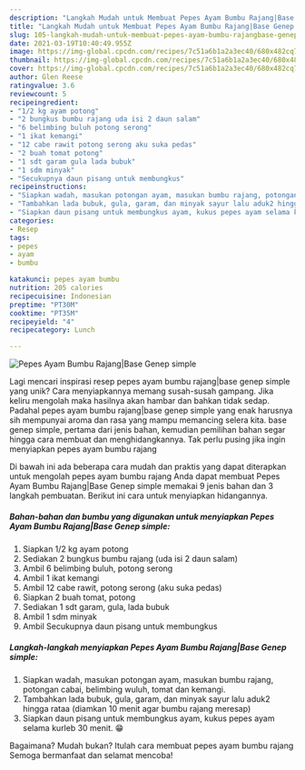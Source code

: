 ```yaml
---
description: "Langkah Mudah untuk Membuat Pepes Ayam Bumbu Rajang|Base Genep simple yang Lezat"
title: "Langkah Mudah untuk Membuat Pepes Ayam Bumbu Rajang|Base Genep simple yang Lezat"
slug: 105-langkah-mudah-untuk-membuat-pepes-ayam-bumbu-rajangbase-genep-simple-yang-lezat
date: 2021-03-19T10:40:49.955Z
image: https://img-global.cpcdn.com/recipes/7c51a6b1a2a3ec40/680x482cq70/pepes-ayam-bumbu-rajangbase-genep-simple-foto-resep-utama.jpg
thumbnail: https://img-global.cpcdn.com/recipes/7c51a6b1a2a3ec40/680x482cq70/pepes-ayam-bumbu-rajangbase-genep-simple-foto-resep-utama.jpg
cover: https://img-global.cpcdn.com/recipes/7c51a6b1a2a3ec40/680x482cq70/pepes-ayam-bumbu-rajangbase-genep-simple-foto-resep-utama.jpg
author: Glen Reese
ratingvalue: 3.6
reviewcount: 5
recipeingredient:
- "1/2 kg ayam potong"
- "2 bungkus bumbu rajang uda isi 2 daun salam"
- "6 belimbing buluh potong serong"
- "1 ikat kemangi"
- "12 cabe rawit potong serong aku suka pedas"
- "2 buah tomat potong"
- "1 sdt garam gula lada bubuk"
- "1 sdm minyak"
- "Secukupnya daun pisang untuk membungkus"
recipeinstructions:
- "Siapkan wadah, masukan potongan ayam, masukan bumbu rajang, potongan cabai, belimbing wuluh, tomat dan kemangi."
- "Tambahkan lada bubuk, gula, garam, dan minyak sayur lalu aduk2 hingga rataa (diamkan 10 menit agar bumbu rajang meresap)"
- "Siapkan daun pisang untuk membungkus ayam, kukus pepes ayam selama kurleb 30 menit. 😁"
categories:
- Resep
tags:
- pepes
- ayam
- bumbu

katakunci: pepes ayam bumbu 
nutrition: 205 calories
recipecuisine: Indonesian
preptime: "PT30M"
cooktime: "PT35M"
recipeyield: "4"
recipecategory: Lunch

---
```



![Pepes Ayam Bumbu Rajang|Base Genep simple](https://img-global.cpcdn.com/recipes/7c51a6b1a2a3ec40/680x482cq70/pepes-ayam-bumbu-rajangbase-genep-simple-foto-resep-utama.jpg)

Lagi mencari inspirasi resep pepes ayam bumbu rajang|base genep simple yang unik? Cara menyiapkannya memang susah-susah gampang. Jika keliru mengolah maka hasilnya akan hambar dan bahkan tidak sedap. Padahal pepes ayam bumbu rajang|base genep simple yang enak harusnya sih mempunyai aroma dan rasa yang mampu memancing selera kita.
base genep simple, pertama dari jenis bahan, kemudian pemilihan bahan segar hingga cara membuat dan menghidangkannya. Tak perlu pusing jika ingin menyiapkan pepes ayam bumbu rajang

Di bawah ini ada beberapa cara mudah dan praktis yang dapat diterapkan untuk mengolah pepes ayam bumbu rajang Anda dapat membuat Pepes Ayam Bumbu Rajang|Base Genep simple memakai 9 jenis bahan dan 3 langkah pembuatan. Berikut ini cara untuk menyiapkan hidangannya.

<!--inarticleads1-->

##### Bahan-bahan dan bumbu yang digunakan untuk menyiapkan Pepes Ayam Bumbu Rajang|Base Genep simple:

1. Siapkan 1/2 kg ayam potong
1. Sediakan 2 bungkus bumbu rajang (uda isi 2 daun salam)
1. Ambil 6 belimbing buluh, potong serong
1. Ambil 1 ikat kemangi
1. Ambil 12 cabe rawit, potong serong (aku suka pedas)
1. Siapkan 2 buah tomat, potong
1. Sediakan 1 sdt garam, gula, lada bubuk
1. Ambil 1 sdm minyak
1. Ambil Secukupnya daun pisang untuk membungkus




<!--inarticleads2-->

##### Langkah-langkah menyiapkan Pepes Ayam Bumbu Rajang|Base Genep simple:

1. Siapkan wadah, masukan potongan ayam, masukan bumbu rajang, potongan cabai, belimbing wuluh, tomat dan kemangi.
1. Tambahkan lada bubuk, gula, garam, dan minyak sayur lalu aduk2 hingga rataa (diamkan 10 menit agar bumbu rajang meresap)
1. Siapkan daun pisang untuk membungkus ayam, kukus pepes ayam selama kurleb 30 menit. 😁




Bagaimana? Mudah bukan? Itulah cara membuat pepes ayam bumbu rajang Semoga bermanfaat dan selamat mencoba!
